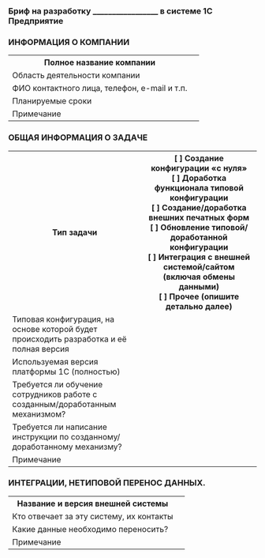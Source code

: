 ### Бриф на разработку _________________ в системе 1С Предприятие

### ИНФОРМАЦИЯ О КОМПАНИИ
<table>
  <tr>
    <th>Полное название компании</th>
    <th></th>
  </tr>
  <tr>
    <td>Область деятельности компании</td>
    <td></td>
  </tr>
  <tr>
    <td>ФИО контактного лица, телефон, e-mail и т.п.</td>
    <td></td>
  </tr>
  <tr>
    <td>Планируемые сроки</td>
    <td></td>
  </tr>
  <tr>
    <td>Примечание</td>
    <td></td>
  </tr>
</table>

### ОБЩАЯ ИНФОРМАЦИЯ О ЗАДАЧЕ

<table>
  <tr>
    <th>Тип задачи</th>
    <th>[ ] Создание конфигурации «с нуля»<br>[ ] Доработка функционала типовой конфигурации<br>[ ] Создание/доработка внешних печатных форм<br>[ ] Обновление типовой/доработанной конфигурации<br>[ ] Интеграция с внешней системой/сайтом (включая обмены данными)<br>[ ] Прочее (опишите детально далее)</th>
  </tr>
  <tr>
    <td>Типовая конфигурация, на основе которой будет происходить разработка и её полная версия</td>
    <td></td>
  </tr>
  <tr>
    <td>Используемая версия платформы 1С (полностью)</td>
    <td></td>
  </tr>
  <tr>
    <td>Требуется ли обучение сотрудников работе с созданным/доработанным механизмом?</td>
    <td></td>
  </tr>
  <tr>
    <td>Требуется ли написание инструкции по созданному/доработанному механизму?</td>
    <td></td>
  </tr>
  <tr>
    <td>Примечание</td>
    <td></td>
  </tr>
</table>

### ИНТЕГРАЦИИ, НЕТИПОВОЙ ПЕРЕНОС ДАННЫХ.

<table>
  <tr>
    <th>Название и версия внешней системы</th>
    <th></th>
  </tr>
  <tr>
    <td>Кто отвечает за эту систему, их контакты</td>
    <td></td>
  </tr>
  <tr>
    <td>Какие данные необходимо переносить?</td>
    <td></td>
  </tr>
  <tr>
    <td>Примечание</td>
    <td></td>
  </tr>
</table>